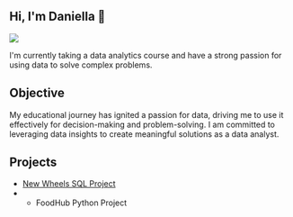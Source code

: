 ## Hi, I'm Daniella 👋
<a href="https://linkedin.com/in/dtorres23"><img src="https://img.shields.io/badge/-LinkedIn-0072b1?&style=for-the-badge&logo=linkedin&logoColor=white" /></a>


I'm currently taking a data analytics course and have a strong passion for using data to solve complex problems.

## Objective


My educational journey has ignited a passion for data, driving me to use it effectively for decision-making and problem-solving. I am committed to leveraging data insights to create meaningful solutions as a data analyst. 



## Projects
- [New Wheels SQL Project](https://github.com/dat769/SQLNewWheelsProject)
- - FoodHub Python Project
